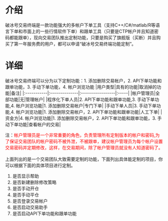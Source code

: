 # 介绍 #

破冰号交易终端是一款功能强大的多帐户下单工具（支持C++/C#/matlab/R等语言下单和市面上的一些行情软件下单）和跟单工具（只要是CTP帐户并且知道密码都能跟单），现向交易团队推出定制功能，只要是购买了旗舰版（买断）并且购买了第一年服务费的用户，都可以申请“破冰号交易终端功能定制”。

# 详细 #

破冰号交易终端可以分为以下定制功能：1. 添加删除交易帐户，2. API下单功能和跟单功能，3. 手动下单功能，4. 帐户浏览功能
|用户类型|具有的功能|取消掉的功能|备注|
|:-----------|:--------------|:-----------------|:-----|
|帐户管理员|全部功能|无|管理帐户|
|程序化下单人员|2. API下单功能和跟单功能,3. 手动下单功能,4. 帐户浏览功能|1. 添加删除交易帐户|专门下单|
|手动下单人员|3. 手动下单功能,4. 帐户浏览功能|1. 添加删除交易帐户，2. API下单功能和跟单功能|人工下单|
|资金方|4. 帐户浏览功能|1. 添加删除交易帐户，2. API下单功能和跟单功能，3. 手动下单功能|查看帐户的交易|

注：<font color='Red'>帐户管理员是一个非常重要的角色，负责管理所有定制版本的帐户和密码,为了保证交易团队的帐户密码不被外泄，不被跟单，建议帐户管理员为每个帐户设置交易密码并定期修改，这样，在交易期间，除了帐户管理员就没有人知道密码了。</font><br><br>
上面列出的是一个交易团队大致需要定制的功能，下面列出具体能定制的项目，你可以根据下面的具体项目进行定制。<br>
1. 是否显示帮助<br>
2. 是否新建删除修改策略<br>
3. 是否手动开仓<br>
4. 是否手动平仓<br>
5. 是否登录交易帐户<br>
6. 是否启动交易助手<br>
7. 是否启动API下单功能和跟单功能<br>
<br>